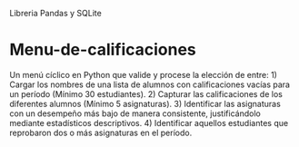 Libreria Pandas y SQLite
# Menu-de-calificaciones
Un menú cíclico en Python que valide y procese la elección de entre:   1) Cargar los nombres de una lista de alumnos con calificaciones vacías para un período (Mínimo 30 estudiantes).   2) Capturar las calificaciones de los diferentes alumnos (Mínimo 5 asignaturas).  3) Identificar las asignaturas con un desempeño más bajo de manera consistente, justificándolo mediante estadísticos descriptivos.  4) Identificar aquellos estudiantes que reprobaron dos o más asignaturas en el período.  
